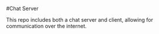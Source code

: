 #Chat Server

This repo includes both a chat server and client, allowing for communication over the internet.

